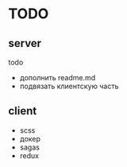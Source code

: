 # TODO

## server

todo

- дополнить readme.md
- подвязать клиентскую часть

## client

- scss
- докер
- sagas
- redux
